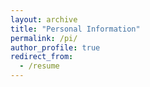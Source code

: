 ```yaml
---
layout: archive
title: "Personal Information"
permalink: /pi/
author_profile: true
redirect_from:
  - /resume
---
```

